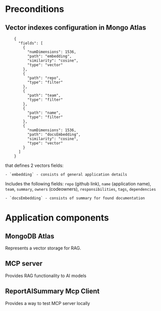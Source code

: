 # Preconditions

## Vector indexes configuration in Mongo Atlas

		{
		  "fields": [
			{
			  "numDimensions": 1536,
			  "path": "embedding",
			  "similarity": "cosine",
			  "type": "vector"
			},
			{
			  "path": "repo",
			  "type": "filter"
			},
			{
			  "path": "team",
			  "type": "filter"
			},
			{
			  "path": "name",
			  "type": "filter"
			},
			{
			  "numDimensions": 1536,
			  "path": "docsEmbedding",
			  "similarity": "cosine",
			  "type": "vector"
			}
		  ]
		}

that defines 2 vectors fields: 

	- `embedding` - consists of general application details

Includes the following fields: `repo` (github link), `name` (application name), `team`, `summary`, `owners` (codeowners), `responsibilities`, `tags`, `dependencies`
	
	- `docsEmbedding` - consists of summary for found documentation

# Application components

## MongoDB Atlas

Represents a vector storage for RAG.

## MCP server

Provides RAG functionality to AI models

## ReportAISummary Mcp Client

Provides a way to test MCP server locally